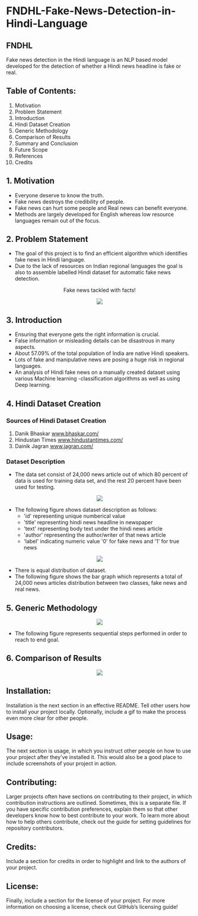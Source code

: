 # FNDHL-Fake-News-Detection-in-Hindi-Language

## FNDHL
Fake news detection in the Hindi language is an NLP based model developed for the detection of whether a Hindi news headline is fake or real.



## Table of Contents: 
1. Motivation
2. Problem Statement
3. Introduction
4. Hindi Dataset Creation
5. Generic Methodology
6. Comparison of Results
7. Summary and Conclusion
8. Future Scope
9. References
10. Credits

## 1. Motivation
- Everyone deserve to know the truth. 
- Fake news destroys the credibility of people.
- Fake news can hurt some people and Real news can benefit everyone.
- Methods are largely developed for English whereas low resource languages remain out of the focus.

## 2. Problem Statement
- The goal of this project is to find an efficient algorithm which identifies fake news in Hindi language. 
- Due to the lack of resources on Indian regional languages the goal is also to assemble labelled Hindi dataset for automatic fake news detection.
<p align=center> 
Fake news tackled with facts!
</p>    
<p align="center">
  <img src="https://user-images.githubusercontent.com/47279598/123094687-d0c26000-d44a-11eb-9376-9605eef241ad.png" />
</p>
  
## 3. Introduction
- Ensuring that everyone gets the right information is crucial.
- False information or misleading details can be disastrous in many aspects.
- About 57.09% of the total population of India are native Hindi speakers. 
- Lots of fake and manipulative news are posing a huge risk in regional languages.
- An analysis of Hindi fake news on a manually created dataset using various Machine learning -classification algorithms as well as using Deep learning.

## 4. Hindi Dataset Creation
### Sources of Hindi Dataset Creation
1. Danik Bhaskar      www.bhaskar.com/
2. Hindustan Times    www.hindustantimes.com/
3. Dainik Jagran      www.jagran.com/

### Dataset Description
- The data set consist of 24,000 news article out of which 80 percent of data is used for training  data set, and the rest 20 percent have been used for testing.

<p align="center">
  <img src="https://user-images.githubusercontent.com/47279598/123099762-1cc3d380-d450-11eb-9ee2-a72e8155d8b5.png" />
</p>

- The following figure shows dataset description as follows:
  - 'id' representing unique numberical value
  - 'title' representing hindi news headline in newspaper
  - 'text' representing body text under the hindi news article
  - 'author' representing the author/writer of that news article
  - 'label' indicating numeric value '0' for fake news and '1' for true news

<p align="center">
  <img src="https://user-images.githubusercontent.com/47279598/123100032-5eed1500-d450-11eb-9191-dab860481c7e.png" />
</p>

- There is equal distribution of dataset.
- The following figure shows the bar graph which represents a total of 24,000 news articles distribution between two classes, fake news and real news.

## 5. Generic Methodology
<p align="center">
  <img src="https://user-images.githubusercontent.com/47279598/123103198-682bb100-d453-11eb-902e-1916932993e8.png" />
</p>

- The following figure represents sequential steps performed in order to reach to end goal.

## 6. Comparison of Results
<p align="center">
  <img src="https://user-images.githubusercontent.com/47279598/123104184-5d255080-d454-11eb-948d-11dc323a1714.png" />
</p>


## Installation: 
Installation is the next section in an effective README. Tell other users how to install your project locally. Optionally, include a gif to make the process even more clear for other people.

## Usage: 
The next section is usage, in which you instruct other people on how to use your project after they’ve installed it. This would also be a good place to include screenshots of your project in action.

## Contributing: 
Larger projects often have sections on contributing to their project, in which contribution instructions are outlined. Sometimes, this is a separate file. If you have specific contribution preferences, explain them so that other developers know how to best contribute to your work. To learn more about how to help others contribute, check out the guide for setting guidelines for repository contributors.

## Credits: 
Include a section for credits in order to highlight and link to the authors of your project.

## License: 
Finally, include a section for the license of your project. For more information on choosing a license, check out GitHub’s licensing guide! 
